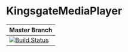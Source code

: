 # KingsgateMediaPlayer

| Master Branch |
| ---- |
| [![Build Status](https://travis-ci.org/jonburney/KingsgateMediaPlayer-Android.svg?branch=master)](https://travis-ci.org/jonburney/KingsgateMediaPlayer-Android) |